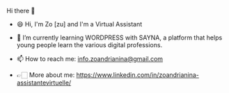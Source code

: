 Hi there 👋

- 😄 Hi, I'm Zo [zu] and I'm a Virtual Assistant
- 🌱 I’m currently learning WORDPRESS with SAYNA, a platform that helps young people learn the various digital professions.

- 📫 How to reach me: info.zoandrianina@gmail.com
- 👉🏻 More about me: https://www.linkedin.com/in/zoandrianina-assistantevirtuelle/

